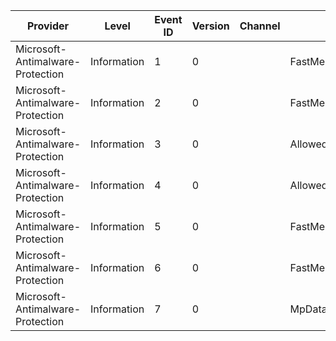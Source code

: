 Provider                          |  Level        |  Event ID  |  Version  |  Channel  |  Task                      |  Opcode  |  Keyword  |  Message
----------------------------------|---------------|------------|-----------|-----------|----------------------------|----------|-----------|---------
Microsoft-Antimalware-Protection  |  Information  |  1         |  0        |           |  FastMemScan               |  Start   |           |
Microsoft-Antimalware-Protection  |  Information  |  2         |  0        |           |  FastMemScan               |  Stop    |           |
Microsoft-Antimalware-Protection  |  Information  |  3         |  0        |           |  AllowedUrlExclusionCheck  |  Start   |           |
Microsoft-Antimalware-Protection  |  Information  |  4         |  0        |           |  AllowedUrlExclusionCheck  |  Stop    |           |
Microsoft-Antimalware-Protection  |  Information  |  5         |  0        |           |  FastMemScanCache          |  Start   |           |
Microsoft-Antimalware-Protection  |  Information  |  6         |  0        |           |  FastMemScanCache          |  Stop    |           |
Microsoft-Antimalware-Protection  |  Information  |  7         |  0        |           |  MpData                    |          |           |